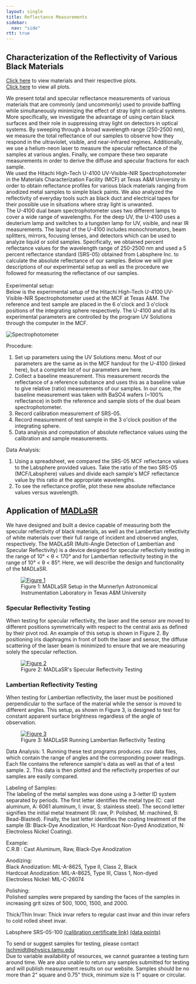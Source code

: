 ```yaml
---
layout: single
title: Reflectance Measurements
sidebar:
  nav: "side"
rtt: true
---
```

## Characterization of the Reflectivity of Various Black Materials  
[Click here](/instruments/samples/) to view materials and their respective plots.  
[Click here](/instruments/reflectance_plots/) to view all plots.  

We present total and specular reflectance measurements of various materials that are commonly (and uncommonly) used to provide baffling while simultaneously minimizing the effect of stray light in optical systems. More specifically, we investigate the advantage of using certain black surfaces and their role in suppressing stray light on detectors in optical systems. By sweeping through a broad wavelength range (250-2500 nm), we measure the total reflectance of our samples to observe how they respond in the ultraviolet, visible, and near-infrared regimes. Additionally, we use a helium-neon laser to measure the specular reflectance of the samples at various angles. Finally, we compare these two separate measurements in order to derive the diffuse and specular fractions for each sample.  
We used the Hitachi High-Tech U-4100 UV-Visible-NIR Spectrophotometer in the Materials Characterization Facility (MCF) at Texas A&M University in order to obtain reflectance profiles for various black materials ranging from anodized metal samples to simple black paints. We also analyzed the reflectivity of everyday tools such as black duct and electrical tapes for their possible use in situations where stray light is unwanted.  
The U-4100 dual beam spectrophotometer uses two different lamps to cover a wide range of wavelengths. For the deep UV, the U-4100 uses a deuterium lamp and switches to a tungsten lamp for UV, visible, and near IR measurements. The layout of the U-4100 includes monochromators, beam splitters, mirrors, focusing lenses, and detectors which can be used to analyze liquid or solid samples. Specifically, we obtained percent reflectance values for the wavelength range of 250-2500 nm and used a 5 percent reflectance standard (SRS-05) obtained from Labsphere Inc. to calculate the absolute reflectance of our samples. Below we will give descriptions of our experimental setup as well as the procedure we followed for measuring the reflectance of our samples.  
<br>
Experimental setup:  
Below is the experimental setup of the Hitachi High-Tech U-4100 UV-Visible-NIR Spectrophotometer used at the MCF at Texas A&M. The reference and test sample are placed in the 6 o'clock and 3 o'clock positions of the integrating sphere respectively. The U-4100 and all its experimental parameters are controlled by the program UV Solutions through the computer in the MCF.  

<figure style="margin:auto;">
  <img src="/instruments/assets/UV-Vis-NIR_IntegratingSphere.png" alt="Spectrophotometer" style="max-width: 70%">
</figure>

Procedure:  
1. Set up parameters using the UV Solutions menu. Most of our parameters are the same as in the MCF handout for the U-4100 (linked here), but a complete list of our parameters are here.  
2. Collect a baseline measurement. This measurement records the reflectance of a reference substance and uses this as a baseline value to give relative (ratio) measurements of our samples. In our case, the baseline measurement was taken with BaSO4 wafers (~100% reflectance) in both the reference and sample slots of the dual beam spectrophotometer.  
3. Record calibration measurement of SRS-05.  
4. Record measurement of test sample in the 3 o'clock position of the integrating sphere.  
5. Data analysis and computation of absolute reflectance values using the calibration and sample measurements.  

Data Analysis:
1. Using a spreadsheet, we compared the SRS-05 MCF reflectance values to the Labsphere provided values. Take the ratio of the two SRS-05 (MCF/Labsphere) values and divide each sample's MCF reflectance value by this ratio at the appropriate wavelengths.  
2. To see the reflectance profile, plot these new absolute reflectance values versus wavelength.  


## Application of [MADLaSR](/instruments/madlasr/)
We have designed and built a device capable of measuring both the specular reflectivity of black materials, as well as the Lambertian reflectivity of white materials over their full range of incident and observed angles, respectively. The MADLaSR (Multi-Angle Detection of Lambertian and Specular Reflectivity) is a device designed for specular reflectivity testing in the range of 10° < θ < 170° and for Lambertian reflectivity testing in the range of 10° < θ < 85°. Here, we will describe the design and functionality of the MADLaSR.  
<figure>
	<a href="/instruments/assets/madlasr1.jpg" target="_blank">
  <img src="/instruments/assets/madlasr1.jpg" alt="Figure 1"></a>
  <figcaption>Figure 1: MADLaSR Setup in the Munnerlyn Astronomical Instrumentation Laboratory in Texas A&M University</figcaption>
</figure>

### Specular Reflectivity Testing  
When testing for specular reflectivity, the laser and the sensor are moved to different positions symmetrically with respect to the central axis as defined by their pivot rod. An example of this setup is shown in Figure 2. By positioning iris diaphragms in front of both the laser and sensor, the diffuse scattering of the laser beam is minimized to ensure that we are measuring solely the specular reflection.  
<figure>
	<a href="/instruments/assets/madlasr2.jpg" target="_blank">
  <img src="/instruments/assets/madlasr2.jpg" alt="Figure 2"></a>
  <figcaption>Figure 2: MADLaSR's Specular Reflectivity Testing</figcaption>
</figure>

### Lambertian Reflectivity Testing  
When testing for Lambertian reflectivity, the laser must be positioned perpendicular to the surface of the material while the sensor is moved to different angles. This setup, as shown in Figure 3, is designed to test for constant apparent surface brightness regardless of the angle of observation.  
<figure><a href="/instruments/assets/madlasr3.jpg" target="_blank">
  <img src="/instruments/assets/madlasr3.jpg" alt="Figure 3"></a>
  <figcaption>Figure 3: MADLaSR Running Lambertian Reflectivity Testing</figcaption>
</figure>
Data Analysis:  
1. Running these test programs produces .csv data files, which contain the range of angles and the corresponding power readings. Each file contains the reference sample's data as well as that of a test sample.  
2. This data is then plotted and the reflectivity properties of our samples are easily compared.  

Labeling of Samples:  
The labeling of the metal samples was done using a 3-letter ID system separated by periods. The first letter identifies the metal type (C: cast aluminum, A: 6061 aluminum, I: invar, S: stainless steel). The second letter signifies the initial metal treatment (R: raw, P: Polished, M: machined, B: Bead-Blasted). Finally, the last letter identifies the coating treatment of the sample (B: Black-Dye Anodization, H: Hardcoat Non-Dyed Anodization, N: Electroless Nickel Coating).  

Example:  
C.R.B : Cast Aluminum, Raw, Black-Dye Anodization  

Anodizing:  
Black Anodization: MIL-A-8625, Type II, Class 2, Black  
Hardcoat Anodization: MIL-A-8625, Type III, Class 1, Non-dyed  
Electroless Nickel: MIL-C-26074  

Polishing:  
Polished samples were prepared by sanding the faces of the samples in increasing grit sizes of 500, 1000, 1500, and 2000.  

Thick/Thin Invar: Thick invar refers to regular cast invar and thin invar refers to cold rolled sheet invar.  

Labsphere SRS-05-100 [(calibration certificate link)](/instruments/assets/DC13C-0276.pdf) [(data points)](/instruments/assets/SRS-05.txt)  

To send or suggest samples for testing, please contact [lschmidt@physics.tamu.edu](mailto:lschmidt@physics.tamu.edu)  
Due to variable availability of resources, we cannot guarantee a testing turn around time. We are also unable to return any samples submitted for testing and will publish measurement results on our website. Samples should be no more than 2" square and 0.75" thick, minimum size is 1" square or circular.  